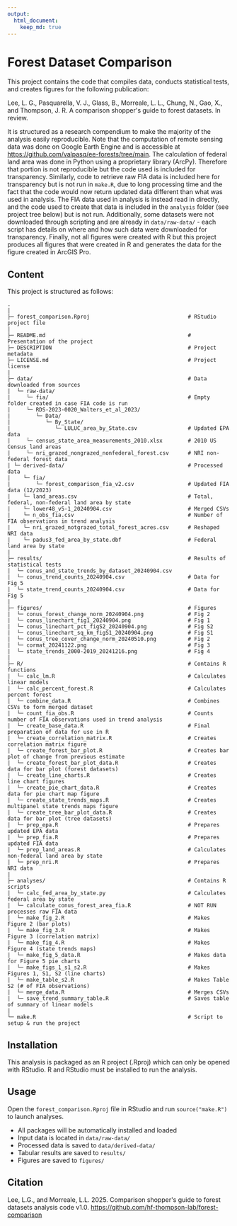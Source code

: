 ```yaml
---
output: 
  html_document: 
    keep_md: true
---
```

# Forest Dataset Comparison

This project contains the code that compiles data, conducts statistical tests,
and creates figures for the following publication:

Lee, L. G., Pasquarella, V. J., Glass, B., Morreale, L. L., 
  Chung, N., Gao, X., and Thompson, J. R. A comparison shopper's guide to
  forest datasets. In review.
  
It is structured as a research compendium to make the majority of the
analysis easily reproducible. Note that the computation of remote
sensing data was done on Google Earth Engine and is accessible at 
https://github.com/valpasq/ee-forests/tree/main. The calculation of federal land 
area was done in Python using a proprietary library (ArcPy). Therefore that 
portion is not reproducible but the code used is included for transparency. 
Similarly, code to retrieve raw FIA data is included here for transparency
but is not run in `make.R`, due to long processing time and the fact that
the code would now return updated data different than what was used in analysis.
The FIA data used in analysis is instead read in directly, and the code used
to create that data is included in the `analysis` folder (see project tree below)
but is not run. Additionally, some datasets were not downloaded through scripting and are 
already in `data/raw-data/` - each script has details on where and how such 
data were downloaded for transparency. Finally, not all figures were
created with R but this project produces all figures that were created in R and generates
the data for the figure created in ArcGIS Pro.

## Content

This project is structured as follows:
```
.
|
├─ forest_comparison.Rproj                               # RStudio project file
|
├─ README.md                                             # Presentation of the project
├─ DESCRIPTION                                           # Project metadata
├─ LICENSE.md                                            # Project license
|
├─ data/                                                 # Data downloaded from sources
|  └─ raw-data/              
|     └─ fia/                                            # Empty folder created in case FIA code is run
|     └─ RDS-2023-0020_Walters_et_al_2023/
|        └─ Data/
|           └─ By_State/
|              └─ LULUC_area_by_State.csv                # Updated EPA data
|     └─ census_state_area_measurements_2010.xlsx        # 2010 US Census land areas
|     └─ nri_grazed_nongrazed_nonfederal_forest.csv      # NRI non-federal forest data
| └─ derived-data/                                       # Processed data
|    └─ fia/
|        └─ forest_comparison_fia_v2.csv                 # Updated FIA data (12/2023)
|    └─ land_areas.csv                                   # Total, federal, non-federal land area by state
|    └─ lower48_v5-1_20240904.csv                        # Merged CSVs
|    └─ n_obs_fia.csv                                    # Number of FIA observations in trend analysis
|    └─ nri_grazed_notgrazed_total_forest_acres.csv      # Reshaped NRI data
|    └─ padus3_fed_area_by_state.dbf                     # Federal land area by state
|
├─ results/                                              # Results of statistical tests
|  └─ conus_and_state_trends_by_dataset_20240904.csv
|  └─ conus_trend_counts_20240904.csv                    # Data for Fig 5
|  └─ state_trend_counts_20240904.csv                    # Data for Fig 5
|
├─ figures/                                              # Figures
|  └─ conus_forest_change_norm_20240904.png              # Fig 2
|  └─ conus_linechart_fig1_20240904.png                  # Fig 1
|  └─ conus_linechart_pct_figS2_20240904.png             # Fig S2
|  └─ conus_linechart_sq_km_figS1_20240904.png           # Fig S1
|  └─ conus_tree_cover_change_norm_20240510.png          # Fig 2
|  └─ cormat_20241122.png                                # Fig 3
|  └─ state_trends_2000-2019_20241216.png                # Fig 4
|
├─ R/                                                    # Contains R functions
|  └─ calc_lm.R                                          # Calculates linear models
|  └─ calc_percent_forest.R                              # Calculates percent forest
|  └─ combine_data.R                                     # Combines CSVs to form merged dataset
|  └─ count_fia_obs.R                                    # Counts number of FIA observations used in trend analysis
|  └─ create_base_data.R                                 # Final preparation of data for use in R
|  └─ create_correlation_matrix.R                        # Creates correlation matrix figure
|  └─ create_forest_bar_plot.R                           # Creates bar plot of change from previous estimate
|  └─ create_forest_bar_plot_data.R                      # Creates data for bar plot (forest datasets)
|  └─ create_line_charts.R                               # Creates line chart figures
|  └─ create_pie_chart_data.R                            # Creates data for pie chart map figure
|  └─ create_state_trends_maps.R                         # Creates multipanel state trends maps figure
|  └─ create_tree_bar_plot_data.R                        # Creates data for bar plot (tree datasets)
|  └─ prep_epa.R                                         # Prepares updated EPA data
|  └─ prep_fia.R                                         # Prepares updated FIA data
|  └─ prep_land_areas.R                                  # Calculates non-federal land area by state
|  └─ prep_nri.R                                         # Prepares NRI data
|
├─ analyses/                                             # Contains R scripts
|  └─ calc_fed_area_by_state.py                          # Calculates federal area by state
|  └─ calculate_conus_forest_area_fia.R                  # NOT RUN processes raw FIA data
|  └─ make_fig_2.R                                       # Makes Figure 2 (bar plots)
|  └─ make_fig_3.R                                       # Makes Figure 3 (correlation matrix)
|  └─ make_fig_4.R                                       # Makes Figure 4 (state trends maps)
|  └─ make_fig_5_data.R                                  # Makes data for Figure 5 pie charts
|  └─ make_figs_1_s1_s2.R                                # Makes Figures 1, S1, S2 (line charts)
|  └─ make_table_s2.R                                    # Makes Table S2 (# of FIA observations)
|  └─ merge_data.R                                       # Merges CSVs
|  └─ save_trend_summary_table.R                         # Saves table of summary of linear models
|
└─ make.R                                                # Script to setup & run the project
```

## Installation

This analysis is packaged as an R project (.Rproj) which can only be opened with RStudio. R and RStudio must be installed to run the analysis.

## Usage

Open the `forest_comparison.Rproj` file in RStudio and run `source("make.R")` to launch 
analyses. 

- All packages will be automatically installed and loaded
- Input data is located in `data/raw-data/`
- Processed data is saved to `data/derived-data/`
- Tabular results are saved to `results/`
- Figures are saved to `figures/`

## Citation

Lee, L.G., and Morreale, L.L. 2025. Comparison shopper's guide to forest datasets analysis code v1.0. https://github.com/hf-thompson-lab/forest-comparison
